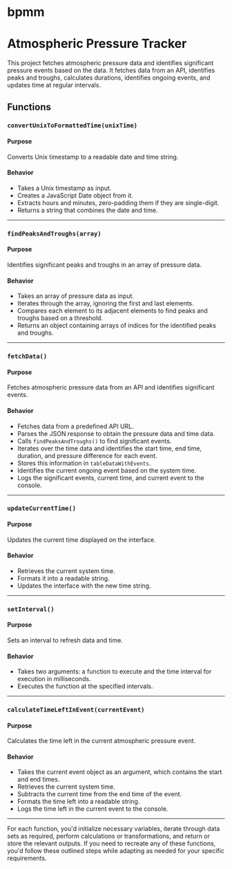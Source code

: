 # bpmm

# Atmospheric Pressure Tracker

This project fetches atmospheric pressure data and identifies significant pressure events based on the data. It fetches data from an API, identifies peaks and troughs, calculates durations, identifies ongoing events, and updates time at regular intervals.

## Functions

### `convertUnixToFormattedTime(unixTime)`

#### Purpose
Converts Unix timestamp to a readable date and time string.

#### Behavior
- Takes a Unix timestamp as input.
- Creates a JavaScript Date object from it.
- Extracts hours and minutes, zero-padding them if they are single-digit.
- Returns a string that combines the date and time.

---

### `findPeaksAndTroughs(array)`

#### Purpose
Identifies significant peaks and troughs in an array of pressure data.

#### Behavior
- Takes an array of pressure data as input.
- Iterates through the array, ignoring the first and last elements.
- Compares each element to its adjacent elements to find peaks and troughs based on a threshold.
- Returns an object containing arrays of indices for the identified peaks and troughs.

---

### `fetchData()`

#### Purpose
Fetches atmospheric pressure data from an API and identifies significant events.

#### Behavior
- Fetches data from a predefined API URL.
- Parses the JSON response to obtain the pressure data and time data.
- Calls `findPeaksAndTroughs()` to find significant events.
- Iterates over the time data and identifies the start time, end time, duration, and pressure difference for each event.
- Stores this information in `tableDataWithEvents`.
- Identifies the current ongoing event based on the system time.
- Logs the significant events, current time, and current event to the console.

---

### `updateCurrentTime()`

#### Purpose
Updates the current time displayed on the interface.

#### Behavior
- Retrieves the current system time.
- Formats it into a readable string.
- Updates the interface with the new time string.

---

### `setInterval()`

#### Purpose
Sets an interval to refresh data and time.

#### Behavior
- Takes two arguments: a function to execute and the time interval for execution in milliseconds.
- Executes the function at the specified intervals.

---

### `calculateTimeLeftInEvent(currentEvent)`

#### Purpose
Calculates the time left in the current atmospheric pressure event.

#### Behavior
- Takes the current event object as an argument, which contains the start and end times.
- Retrieves the current system time.
- Subtracts the current time from the end time of the event.
- Formats the time left into a readable string.
- Logs the time left in the current event to the console.

---


For each function, you'd initialize necessary variables, iterate through data sets as required, perform calculations or transformations, and return or store the relevant outputs. If you need to recreate any of these functions, you'd follow these outlined steps while adapting as needed for your specific requirements.
